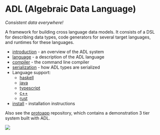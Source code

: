 ADL (Algebraic Data Language)
================================

*Consistent data everywhere!*

A framework for building cross language data models. It consists of a DSL for describing data types,
code generators for several target languages, and runtimes for these languages.

* [introduction][] - an overview of the ADL system
* [language][] - a description of the ADL language
* [compiler][] - the command line compiler
* [serialization][] - how ADL types are serialized
* Language support:
    * [haskell][]
    * [java][]
    * [typescript][]
    * [c++][cpp]
    * [rust][]
* [install][] - installation instructions

Also see the [protoapp][] repository, which contains a demonstration 3 tier system built with ADL.

[introduction]:docs/introduction.md
[language]:docs/language.md
[compiler]:docs/compiler.md
[serialization]:docs/serialization.md
[install]:docs/install.md
[haskell]:docs/backend-haskell.md
[typescript]:docs/backend-typescript.md
[java]:docs/backend-java.md
[cpp]:docs/backend-cpp.md
[rust]:docs/backend-rust.md
[protoapp]:https://github.com/adl-lang/protoapp

![](https://github.com/timbod7/adl/workflows/Build%20and%20test/badge.svg)
